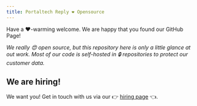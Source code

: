 ```yaml
---
title: Portaltech Reply ❤️ Opensource
---
```

Have a ❤️-warming welcome. We are happy that you found our GitHub Page!

*We really 😍 open source, but this repository here is only a little glance at out work. Most of our code is self-hosted in 🔒 repositories to protect our customer data.*

## We are hiring!
We want you! Get in touch with us via our 👉 [hiring page](https://portaltechreplyde.recruitee.com/) 👈.

